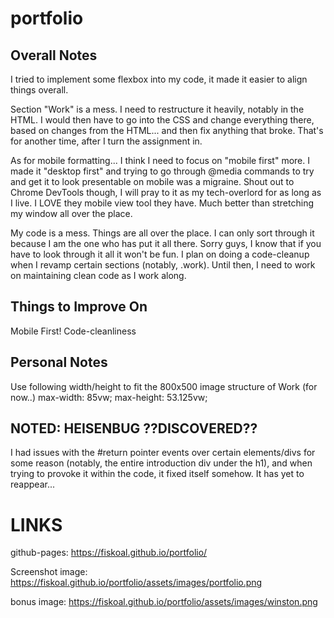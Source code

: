 # portfolio

## Overall Notes

I tried to implement some flexbox into my code, it made it easier to align things overall.

Section "Work" is a mess. I need to restructure it heavily, notably in the HTML. I would then have to go into the CSS and change everything there, based on changes from the HTML... and then fix anything that broke. That's for another time, after I turn the assignment in.

As for mobile formatting... I think I need to focus on "mobile first" more. I made it "desktop first" and trying to go through @media commands to try and get it to look presentable on mobile was a migraine. Shout out to Chrome DevTools though, I will pray to it as my tech-overlord for as long as I live. I LOVE they mobile view tool they have. Much better than stretching my window all over the place.

My code is a mess. Things are all over the place. I can only sort through it because I am the one who has put it all there. Sorry guys, I know that if you have to look through it all it won't be fun. I plan on doing a code-cleanup when I revamp certain sections (notably, .work). Until then, I need to work on maintaining clean code as I work along.

## Things to Improve On

Mobile First!
Code-cleanliness

## Personal Notes

Use following width/height to fit the 800x500 image structure of Work (for now..)
  max-width: 85vw;
  max-height: 53.125vw;

## NOTED: HEISENBUG ??DISCOVERED??

I had issues with the #return pointer events over certain elements/divs for some reason (notably, the entire introduction div under the h1), and when trying to provoke it within the code, it fixed itself somehow. It has yet to reappear...

# LINKS

github-pages: https://fiskoal.github.io/portfolio/

Screenshot image: https://fiskoal.github.io/portfolio/assets/images/portfolio.png

bonus image: https://fiskoal.github.io/portfolio/assets/images/winston.png
